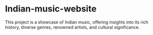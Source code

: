 # Indian-music-website
This project is a showcase of Indian music, offering insights into its rich history, diverse genres, renowned artists, and cultural significance. 
